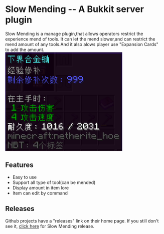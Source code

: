
Slow Mending -- A Bukkit server plugin
===

Slow Mending is a manage plugin,that allows operators restrict the experience mend of tools. It can let the mend slower,and can restrict the mend amount of any tools.And it also alows player use "Expansion Cards" to add the amount.<br>
![mendingitem.png](img/mendingitem.png)

Features
--
* Easy to use
* Support all type of tool(can be mended)
* Display amount in item lore
* Item can edit by command

Releases
--
Github projects have a "releases" link on their home page. If you still don't see it,
[click here](https://github.com/super-boy-520/slow-mending-re/releases)
for Slow Mending release.

